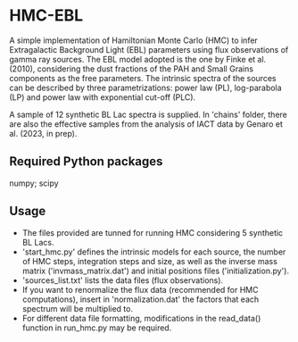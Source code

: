 # HMC-EBL
A simple implementation of Hamiltonian Monte Carlo (HMC) to infer Extragalactic Background Light (EBL) parameters using flux observations of gamma ray sources.
The EBL model adopted is the one by Finke et al. (2010), considering the dust fractions of the PAH and Small Grains components as the free parameters.
The intrinsic spectra of the sources can be described by three parametrizations: power law (PL), log-parabola (LP) and power law with exponential cut-off (PLC).

A sample of 12 synthetic BL Lac spectra is supplied. 
In 'chains' folder, there are also the effective samples from the analysis of IACT data by Genaro et al. (2023, in prep).

## Required Python packages
numpy;
scipy

## Usage
- The files provided are tunned for running HMC considering 5 synthetic BL Lacs.
- 'start_hmc.py' defines the intrinsic models for each source, the number of HMC steps, integration steps and size, as well as the inverse mass matrix ('invmass_matrix.dat') and initial positions files ('initialization.py').
- 'sources_list.txt' lists the data files (flux observations).
- If you want to renormalize the flux data (recommended for HMC computations), insert in 'normalization.dat' the factors that each spectrum will be multiplied to.
- For different data file formatting, modifications in the read_data() function in run_hmc.py may be required.
